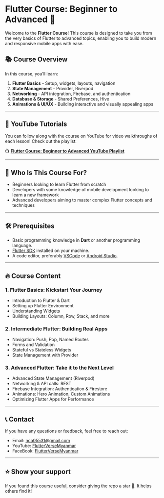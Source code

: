 # Flutter Course: Beginner to Advanced 🚀

Welcome to the **Flutter Course**! This course is designed to take you from the very basics of Flutter to advanced topics, enabling you to build modern and responsive mobile apps with ease.

## 📚 Course Overview

In this course, you’ll learn:

1. **Flutter Basics** - Setup, widgets, layouts, navigation
2. **State Management** - Provider, Riverpod
3. **Networking** - API integration, Firebase, and authentication
4. **Database & Storage** - Shared Preferences, Hive
5. **Animations & UI/UX** - Building interactive and visually appealing apps

---

## 🎥 YouTube Tutorials

You can follow along with the course on YouTube for video walkthroughs of each lesson! Check out the playlist:

📺 **[Flutter Course: Beginner to Advanced YouTube Playlist](https://www.youtube.com/watch?v=kqS3iIQBD8Q&list=PLIWGEkJHpnwmFFMj_dJLXkJm9olPq-rWZ&index=36)**

---

## 🎯 Who Is This Course For?

- Beginners looking to learn Flutter from scratch
- Developers with some knowledge of mobile development looking to learn a new framework
- Advanced developers aiming to master complex Flutter concepts and techniques

---

## 🛠 Prerequisites

- Basic programming knowledge in **Dart** or another programming language.
- [Flutter SDK](https://flutter.dev/docs/get-started/install) installed on your machine.
- A code editor, preferably [VSCode](https://code.visualstudio.com/) or [Android Studio](https://developer.android.com/studio).

---

## 🔥 Course Content

### 1. Flutter Basics: Kickstart Your Journey
- Introduction to Flutter & Dart
- Setting up Flutter Environment
- Understanding Widgets
- Building Layouts: Column, Row, Stack, and more

### 2. Intermediate Flutter: Building Real Apps
- Navigation: Push, Pop, Named Routes
- Forms and Validation
- Stateful vs Stateless Widgets
- State Management with Provider

### 3. Advanced Flutter: Take it to the Next Level
- Advanced State Management (Riverpod)
- Networking & API calls: REST
- Firebase Integration: Authentication & Firestore
- Animations: Hero Animation, Custom Animations
- Optimizing Flutter Apps for Performance

---

## 📞 Contact

If you have any questions or feedback, feel free to reach out:

- Email: nca05531@gmail.com
- YouTube: [FlutterVerseMyanmar](https://www.youtube.com/@flutterVerseMyanmar)
- FaceBook: [FlutterVerseMyanmar](https://www.facebook.com/profile.php?id=61551027898671)

---

## ⭐️ Show your support

If you found this course useful, consider giving the repo a star 🌟. It helps others find it!

